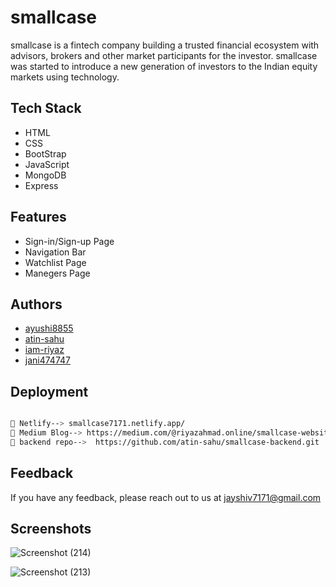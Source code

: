 # smallcase
smallcase is a fintech company building a trusted financial ecosystem with advisors, brokers and other market participants for the investor. smallcase was started to introduce a new generation of investors to the Indian equity markets using technology.




## Tech Stack
- HTML
- CSS
- BootStrap
- JavaScript
- MongoDB
- Express





## Features

- Sign-in/Sign-up Page
- Navigation Bar
- Watchlist Page
- Manegers Page



## Authors

- [ayushi8855](https://github.com/ayushi8855)
- [atin-sahu](https://github.com/atin-sahu)
- [iam-riyaz](https://github.com/iam-riyaz)
- [jani474747](https://github.com/jani474747)


## Deployment



```bash

🔗 Netlify--> smallcase7171.netlify.app/
🔗 Medium Blog--> https://medium.com/@riyazahmad.online/smallcase-website-clone-a056c53d54ac
🔗 backend repo-->  https://github.com/atin-sahu/smallcase-backend.git


```


## Feedback

If you have any feedback, please reach out to us at jayshiv7171@gmail.com


## Screenshots

![Screenshot (214)](https://user-images.githubusercontent.com/97458162/165894756-2bd98625-3295-4af9-9224-b1a18d5acce9.png)



![Screenshot (213)](https://user-images.githubusercontent.com/97458162/165894768-3341b426-4d57-4963-844e-e598e51083d6.png)
